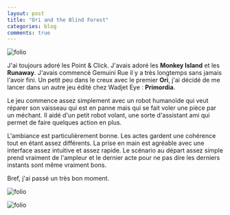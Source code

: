 ```yaml
---
layout: post
title: "Ori and the Blind Forest"
categories: blog
comments: true
---
```


![folio](https://github.com/homeostasie/bouquins/raw/master/_pics/jv/wadget-eye/primordia-1)

J'ai toujours adoré les Point & Click. J'avais adoré les **Monkey Island** et les **Runaway**. J'avais commencé Gemuini Rue il y a très longtemps sans jamais l'avoir fini. Un petit peu dans le creux avec le premier **Ori**, j'ai décidé de me lancer dans un autre jeu édité chez Wadjet Eye : **Primordia**. 

Le jeu commence assez simplement avec un robot humanoïde qui veut réparer son vaisseau qui est en panne mais qui se fait voler une pièce par un méchant. Il aidé d'un petit robot volant, une sorte d'assistant ami qui permet de faire quelques action en plus.

L'ambiance est particulièrement bonne. Les actes gardent une cohérence tout en étant assez différents. La prise en main est agréable avec une interface assez intuitive et assez rapide. Le scénario au départ assez simple prend vraiment de l'ampleur et le dernier acte pour ne pas dire les derniers instants sont même vraiment bons. 

Bref, j'ai passé un très bon moment.

![folio](https://github.com/homeostasie/bouquins/raw/master/_pics/jv/wadget-eye/primordia-2)

![folio](https://github.com/homeostasie/bouquins/raw/master/_pics/jv/wadget-eye/primordia-3)